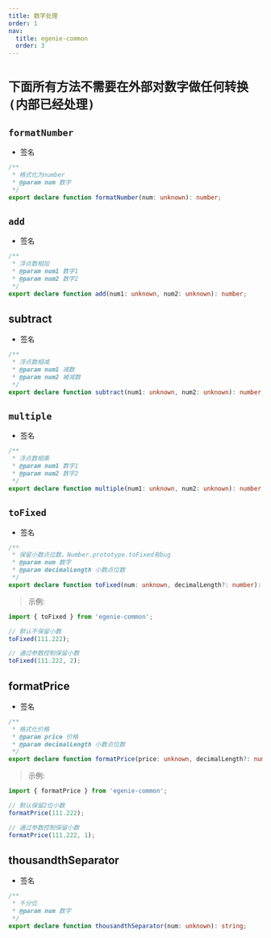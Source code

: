 ```yaml
---
title: 数字处理
order: 1
nav:
  title: egenie-common
  order: 3
---
```


# `下面所有方法不需要在外部对数字做任何转换(内部已经处理)`

## `formatNumber`

- 签名

```ts
/**
 * 格式化为number
 * @param num 数字
 */
export declare function formatNumber(num: unknown): number;
```

## `add`

- 签名

```ts
/**
 * 浮点数相加
 * @param num1 数字1
 * @param num2 数字2
 */
export declare function add(num1: unknown, num2: unknown): number;
```

## subtract

- 签名

```ts
/**
 * 浮点数相减
 * @param num1 减数
 * @param num2 被减数
 */
export declare function subtract(num1: unknown, num2: unknown): number;
```

## `multiple`

- 签名

```ts
/**
 * 浮点数相乘
 * @param num1 数字1
 * @param num2 数字2
 */
export declare function multiple(num1: unknown, num2: unknown): number;
```

## `toFixed`

- 签名

```ts
/**
 * 保留小数点位数。Number.prototype.toFixed有bug
 * @param num 数字
 * @param decimalLength 小数点位数
 */
export declare function toFixed(num: unknown, decimalLength?: number): string;
```

> 示例:

```ts
import { toFixed } from 'egenie-common';

// 默认不保留小数
toFixed(111.222);

// 通过参数控制保留小数
toFixed(111.222, 2);
```

## formatPrice

- 签名

```ts
/**
 * 格式化价格
 * @param price 价格
 * @param decimalLength 小数点位数
 */
export declare function formatPrice(price: unknown, decimalLength?: number): number;
```

> 示例:

```ts
import { formatPrice } from 'egenie-common';

// 默认保留2位小数
formatPrice(111.222);

// 通过参数控制保留小数
formatPrice(111.222, 1);
```

## thousandthSeparator

- 签名

```ts
/**
 * 千分位
 * @param num 数字
 */
export declare function thousandthSeparator(num: unknown): string;
```
